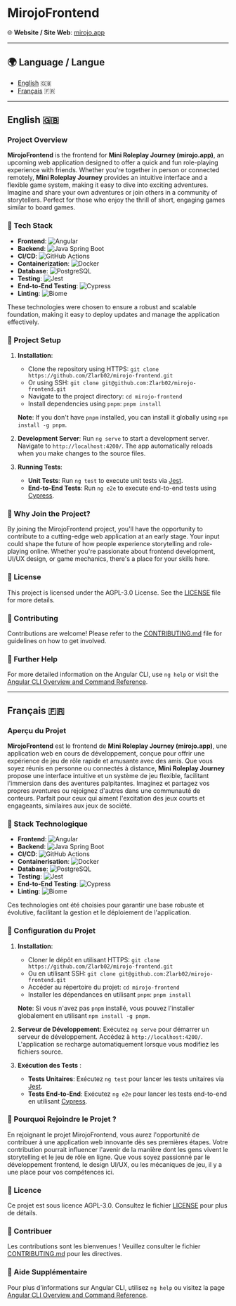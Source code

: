 # MirojoFrontend

🌐 **Website / Site Web**: [mirojo.app](https://mirojo.app)

---

## 🌍 Language / Langue

- [English](#english) 🇬🇧
- [Français](#français) 🇫🇷

---

<a name="english"></a>

## English 🇬🇧

### Project Overview

**MirojoFrontend** is the frontend for **Mini Roleplay Journey (mirojo.app)**, an upcoming web application designed to offer a quick and fun role-playing experience with friends. Whether you're together in person or connected remotely, **Mini Roleplay Journey** provides an intuitive interface and a flexible game system, making it easy to dive into exciting adventures. Imagine and share your own adventures or join others in a community of storytellers. Perfect for those who enjoy the thrill of short, engaging games similar to board games.

### 🔧 Tech Stack

- **Frontend**: ![Angular](https://img.shields.io/badge/Angular-17.1.1-red)
- **Backend**: ![Java Spring Boot](https://img.shields.io/badge/Spring%20Boot-green)
- **CI/CD**: ![GitHub Actions](https://img.shields.io/badge/GitHub%20Actions-blue)
- **Containerization**: ![Docker](https://img.shields.io/badge/Docker-blue)
- **Database**: ![PostgreSQL](https://img.shields.io/badge/PostgreSQL-blue)
- **Testing**: ![Jest](https://img.shields.io/badge/Jest-purple)
- **End-to-End Testing**: ![Cypress](https://img.shields.io/badge/Cypress-blue)
- **Linting**: ![Biome](https://img.shields.io/badge/Biome-purple)

These technologies were chosen to ensure a robust and scalable foundation, making it easy to deploy updates and manage the application effectively.

### 📂 Project Setup

1. **Installation**:
   - Clone the repository using HTTPS: `git clone https://github.com/Zlarb02/mirojo-frontend.git`
   - Or using SSH: `git clone git@github.com:Zlarb02/mirojo-frontend.git`
   - Navigate to the project directory: `cd mirojo-frontend`
   - Install dependencies using `pnpm`: `pnpm install`

   **Note**: If you don't have `pnpm` installed, you can install it globally using `npm install -g pnpm`.

2. **Development Server**: Run `ng serve` to start a development server. Navigate to `http://localhost:4200/`. The app automatically reloads when you make changes to the source files.

3. **Running Tests**:
   - **Unit Tests**: Run `ng test` to execute unit tests via [Jest](https://jestjs.io/).
   - **End-to-End Tests**: Run `ng e2e` to execute end-to-end tests using [Cypress](https://www.cypress.io/).

### 🌟 Why Join the Project?

By joining the MirojoFrontend project, you'll have the opportunity to contribute to a cutting-edge web application at an early stage. Your input could shape the future of how people experience storytelling and role-playing online. Whether you're passionate about frontend development, UI/UX design, or game mechanics, there's a place for your skills here.

### 📜 License

This project is licensed under the AGPL-3.0 License. See the [LICENSE](./LICENSE) file for more details.

### 🤝 Contributing

Contributions are welcome! Please refer to the [CONTRIBUTING.md](./CONTRIBUTING.md) file for guidelines on how to get involved.

### 💬 Further Help

For more detailed information on the Angular CLI, use `ng help` or visit the [Angular CLI Overview and Command Reference](https://angular.io/cli).

---

<a name="français"></a>

## Français 🇫🇷

### Aperçu du Projet

**MirojoFrontend** est le frontend de **Mini Roleplay Journey (mirojo.app)**, une application web en cours de développement, conçue pour offrir une expérience de jeu de rôle rapide et amusante avec des amis. Que vous soyez réunis en personne ou connectés à distance, **Mini Roleplay Journey** propose une interface intuitive et un système de jeu flexible, facilitant l'immersion dans des aventures palpitantes. Imaginez et partagez vos propres aventures ou rejoignez d'autres dans une communauté de conteurs. Parfait pour ceux qui aiment l'excitation des jeux courts et engageants, similaires aux jeux de société.

### 🔧 Stack Technologique

- **Frontend**: ![Angular](https://img.shields.io/badge/Angular-17.1.1-red)
- **Backend**: ![Java Spring Boot](https://img.shields.io/badge/Spring%20Boot-green)
- **CI/CD**: ![GitHub Actions](https://img.shields.io/badge/GitHub%20Actions-blue)
- **Containerisation**: ![Docker](https://img.shields.io/badge/Docker-blue)
- **Database**: ![PostgreSQL](https://img.shields.io/badge/PostgreSQL-blue)
- **Testing**: ![Jest](https://img.shields.io/badge/Jest-purple)
- **End-to-End Testing**: ![Cypress](https://img.shields.io/badge/Cypress-blue)
- **Linting**: ![Biome](https://img.shields.io/badge/Biome-purple)

Ces technologies ont été choisies pour garantir une base robuste et évolutive, facilitant la gestion et le déploiement de l'application.

### 📂 Configuration du Projet

1. **Installation**:
   - Cloner le dépôt en utilisant HTTPS: `git clone https://github.com/Zlarb02/mirojo-frontend.git`
   - Ou en utilisant SSH: `git clone git@github.com:Zlarb02/mirojo-frontend.git`
   - Accéder au répertoire du projet: `cd mirojo-frontend`
   - Installer les dépendances en utilisant `pnpm`: `pnpm install`

   **Note**: Si vous n'avez pas `pnpm` installé, vous pouvez l'installer globalement en utilisant `npm install -g pnpm`.

2. **Serveur de Développement**: Exécutez `ng serve` pour démarrer un serveur de développement. Accédez à `http://localhost:4200/`. L'application se recharge automatiquement lorsque vous modifiez les fichiers source.

3. **Exécution des Tests** :
   - **Tests Unitaires**: Exécutez `ng test` pour lancer les tests unitaires via [Jest](https://jestjs.io/).
   - **Tests End-to-End**: Exécutez `ng e2e` pour lancer les tests end-to-end en utilisant [Cypress](https://www.cypress.io/).

### 🌟 Pourquoi Rejoindre le Projet ?

En rejoignant le projet MirojoFrontend, vous aurez l'opportunité de contribuer à une application web innovante dès ses premières étapes. Votre contribution pourrait influencer l'avenir de la manière dont les gens vivent le storytelling et le jeu de rôle en ligne. Que vous soyez passionné par le développement frontend, le design UI/UX, ou les mécaniques de jeu, il y a une place pour vos compétences ici.

### 📜 Licence

Ce projet est sous licence AGPL-3.0. Consultez le fichier [LICENSE](./LICENSE) pour plus de détails.

### 🤝 Contribuer

Les contributions sont les bienvenues ! Veuillez consulter le fichier [CONTRIBUTING.md](./CONTRIBUTING.md) pour les directives.

### 💬 Aide Supplémentaire

Pour plus d'informations sur Angular CLI, utilisez `ng help` ou visitez la page [Angular CLI Overview and Command Reference](https://angular.io/cli).
